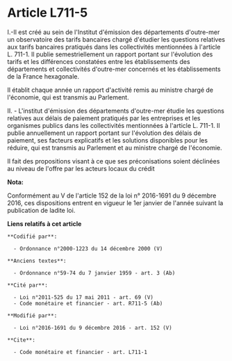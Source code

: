 # Article L711-5

I.-Il est créé au sein de l'Institut d'émission des départements d'outre-mer un observatoire des tarifs bancaires chargé
d'étudier les questions relatives aux tarifs bancaires pratiqués dans les collectivités mentionnées à l'article L. 711-1. Il
publie semestriellement un rapport portant sur l'évolution des tarifs et les différences constatées entre les établissements
des départements et collectivités d'outre-mer concernés et les établissements de la France hexagonale. 

Il établit chaque année un rapport d'activité remis au ministre chargé de l'économie, qui est transmis au Parlement.

II. - L'institut d'émission des départements d'outre-mer étudie les questions relatives aux délais de paiement pratiqués par
les entreprises et les organismes publics dans les collectivités mentionnées à l'article L. 711-1. Il publie annuellement un
rapport portant sur l'évolution des délais de paiement, ses facteurs explicatifs et les solutions disponibles pour les
réduire, qui est transmis au Parlement et au ministre chargé de l'économie.

Il fait des propositions visant à ce que ses préconisations soient déclinées au niveau de l'offre par les acteurs locaux du
crédit

**Nota:**

Conformément au V de l'article 152 de la loi n° 2016-1691 du 9 décembre 2016, ces dispositions entrent en vigueur le 1er
janvier de l'année suivant la publication de ladite loi.

**Liens relatifs à cet article**

	**Codifié par**:

	  - Ordonnance n°2000-1223 du 14 décembre 2000 (V)

	**Anciens textes**:

	  - Ordonnance n°59-74 du 7 janvier 1959 - art. 3 (Ab)

	**Cité par**:

	  - Loi n°2011-525 du 17 mai 2011 - art. 69 (V)
	  - Code monétaire et financier - art. R711-5 (Ab)

	**Modifié par**:

	  - Loi n°2016-1691 du 9 décembre 2016 - art. 152 (V)

	**Cite**:

	  - Code monétaire et financier - art. L711-1
